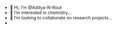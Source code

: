 - 👋 Hi, I’m @Aditya-N-Rout
- 👀 I’m interested in chemistry...
- 💞️ I’m looking to collaborate on research projects...
-  

<!---
Aditya-N-Rout/Aditya-N-Rout is a ✨ special ✨ repository because its `README.md` (this file) appears on your GitHub profile.
You can click the Preview link to take a look at your changes.
--->
